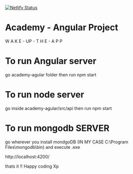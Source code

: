 [![Netlify Status](https://api.netlify.com/api/v1/badges/4b1d5258-6809-4c9c-bbfb-78a55a1fd178/deploy-status)](https://app.netlify.com/sites/academy-angular/deploys)

# Academy - Angular Project

W A K E -  UP  -  T H E  -   A P P
 

# To run Angular server
go academy-agular folder then run npm start 

# To run node  server
go inside  academy-agular/src/api then run npm start 

# To run mongodb  SERVER
go wherever you install mondgoDB (IN MY CASE C:\Program Files\mongodb\bin)  and execute .exe

http://localhost:4200/

thats it !!
Happy coding Xp

